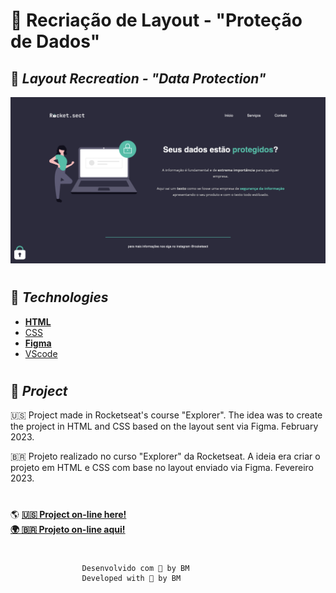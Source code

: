 # 🔐 **Recriação de Layout - "Proteção de Dados"**

## 🪪 *Layout Recreation - "Data Protection"*

![](../images/img2.png)

# 
## 🚀 *Technologies*

- **[HTML](../index.html)**
- [CSS](../style.css)
- **[Figma](https://www.figma.com/file/EdKjPWjC8ZlbnH4XzTObv2/Explorer/duplicate?node-id=0%3A1)**
- [VScode](vscode.com/vscode)

#
## 📝 *Project* 

🇺🇸 Project made in Rocketseat's course "Explorer". The idea was to create the project in HTML and CSS based on the layout sent via Figma. February 2023.

🇧🇷 Projeto realizado no curso "Explorer" da Rocketseat. A ideia era criar o projeto em HTML e CSS com base no layout enviado via Figma. Fevereiro 2023. 

#

🌎 **[🇺🇸 Project on-line here! <br>
🌍 🇧🇷 Projeto on-line aqui!](../index.html)** 

#

                    Desenvolvido com 🧡 by BM 
                    Developed with 🧡 by BM